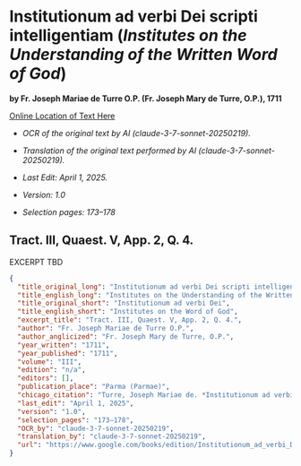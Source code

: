 # Institutionum ad verbi Dei scripti intelligentiam (*Institutes on the Understanding of the Written Word of God*)

**by Fr. Joseph Mariae de Turre O.P. (Fr. Joseph Mary de Turre, O.P.), 1711**

[Online Location of Text Here](https://www.google.com/books/edition/Institutionum_ad_verbi_Dei_scripti_intel/y2oJseex0_AC?hl=en&gbpv=1&dq=pacificam%20acceptationem&pg=PA173&printsec=frontcover)

- *OCR of the original text by AI (claude-3-7-sonnet-20250219).*

- *Translation of the original text performed by AI (claude-3-7-sonnet-20250219).*

- *Last Edit: April 1, 2025.*

- *Version: 1.0*

- *Selection pages: 173–178*

## Tract. III, Quaest. V, App. 2, Q. 4.

EXCERPT TBD

```json
{
  "title_original_long": "Institutionum ad verbi Dei scripti intelligentiam",
  "title_english_long": "Institutes on the Understanding of the Written Word of God",
  "title_original_short": "Institutionum ad verbi Dei",
  "title_english_short": "Institutes on the Word of God",
  "excerpt_title": "Tract. III, Quaest. V, App. 2, Q. 4.",
  "author": "Fr. Joseph Mariae de Turre O.P.",
  "author_anglicized": "Fr. Joseph Mary de Turre, O.P.",
  "year_written": "1711",
  "year_published": "1711",
  "volume": "III",
  "edition": "n/a",
  "editors": [],
  "publication_place": "Parma (Parmae)",
  "chicago_citation": "Turre, Joseph Mariae de. *Institutionum ad verbi Dei scripti intelligentiam*. Tractatus tertius. Parmae: Typis Pauli Montii, 1711.",
  "last_edit": "April 1, 2025",
  "version": "1.0",
  "selection_pages": "173–178",
  "OCR_by": "claude-3-7-sonnet-20250219",
  "translation_by": "claude-3-7-sonnet-20250219",
  "url": "https://www.google.com/books/edition/Institutionum_ad_verbi_Dei_scripti_intel/y2oJseex0_AC?hl=en&gbpv=1&dq=pacificam%20acceptationem&pg=PA173&printsec=frontcover"
}
```
